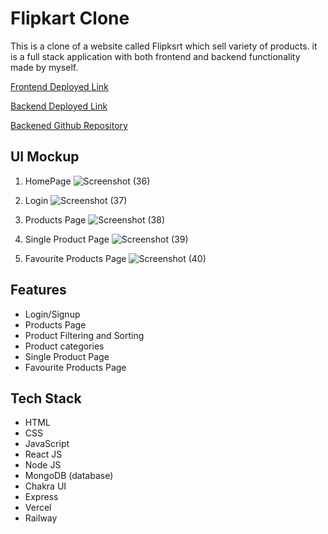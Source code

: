 # Flipkart Clone

This is a clone of a website called Flipksrt which sell variety of products. it is a full stack application with both frontend and backend functionality made by myself.

[Frontend Deployed Link](https://flipkart-ten.vercel.app/)

[Backend Deployed Link](https://flipkartbackend-production.up.railway.app/)

[Backened Github Repository](https://github.com/arulxavierax/mock15Backend)

## UI Mockup

1. HomePage
![Screenshot (36)](https://user-images.githubusercontent.com/103952018/221892095-1d1f5c59-ae45-4826-8dbf-28df5356c289.png)

2. Login 
![Screenshot (37)](https://user-images.githubusercontent.com/103952018/221892420-4f73274c-a2a8-4924-8221-d6d801599023.png)

3. Products Page
![Screenshot (38)](https://user-images.githubusercontent.com/103952018/221892773-dbc8cf67-2a60-4d99-b5e6-783419ff9251.png)

4. Single Product Page
![Screenshot (39)](https://user-images.githubusercontent.com/103952018/221893041-8af8289a-d3fd-4e5d-bd50-209667a8a544.png)

5. Favourite Products Page
![Screenshot (40)](https://user-images.githubusercontent.com/103952018/221893829-d01abe69-b9dd-412a-8724-7bedca03cace.png)

## Features

- Login/Signup
- Products Page
- Product Filtering and Sorting
- Product categories
- Single Product Page
- Favourite Products Page

## Tech Stack

- HTML
- CSS
- JavaScript
- React JS
- Node JS
- MongoDB (database)
- Chakra UI
- Express
- Vercel
- Railway


